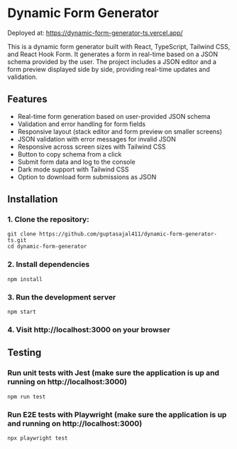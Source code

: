 # Dynamic Form Generator
Deployed at: https://dynamic-form-generator-ts.vercel.app/

This is a dynamic form generator built with React, TypeScript, Tailwind CSS, and React Hook Form. It generates a form in real-time based on a JSON schema provided by the user. The project includes a JSON editor and a form preview displayed side by side, providing real-time updates and validation.

## Features
- Real-time form generation based on user-provided JSON schema
- Validation and error handling for form fields
- Responsive layout (stack editor and form preview on smaller screens)
- JSON validation with error messages for invalid JSON
- Responsive across screen sizes with Tailwind CSS
- Button to copy schema from a click
- Submit form data and log to the console
- Dark mode support with Tailwind CSS
- Option to download form submissions as JSON

## Installation

### 1. Clone the repository:
```
git clone https://github.com/guptasajal411/dynamic-form-generator-ts.git
cd dynamic-form-generator
```

### 2. Install dependencies
```
npm install
```

### 3. Run the development server
```
npm start
```

### 4. Visit http://localhost:3000 on your browser

## Testing

### Run unit tests with Jest (make sure the application is up and running on http://localhost:3000)
```
npm run test
```

### Run E2E tests with Playwright (make sure the application is up and running on http://localhost:3000)
```
npx playwright test
```